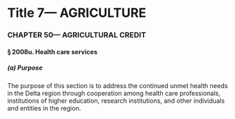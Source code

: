 
# Title 7— AGRICULTURE
### CHAPTER 50— AGRICULTURAL CREDIT
#### § 2008u. Health care services
##### (a) Purpose

The purpose of this section is to address the continued unmet health needs in the Delta region through cooperation among health care professionals, institutions of higher education, research institutions, and other individuals and entities in the region.
